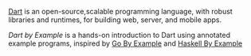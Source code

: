 
[Dart](https://www.dartlang.org/) is an open-source,scalable 
programming language, with robust libraries and runtimes, 
for building web, server, and mobile apps.

*Dart by Example* is a hands-on introduction to Dart using 
annotated example programs, inspired by [Go By Example](https://gobyexample.com) 
and [Haskell By Example](https://lotz84.github.io/haskellbyexample/)
